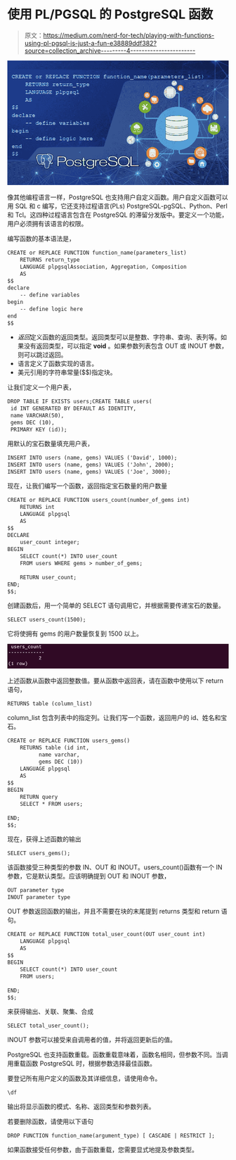 # 使用 PL/PGSQL 的 PostgreSQL 函数

> 原文：<https://medium.com/nerd-for-tech/playing-with-functions-using-pl-pgsql-is-just-a-fun-e38889ddf382?source=collection_archive---------4----------------------->

![](img/24133b35e68c9e746080b968d48f3f66.png)

像其他编程语言一样，PostgreSQL 也支持用户自定义函数。用户自定义函数可以用 SQL 和 c 编写，它还支持过程语言(PLs) PostgreSQL-pgSQL、Python、Perl 和 Tcl。这四种过程语言包含在 PostgreSQL 的滞留分发版中。要定义一个功能，用户必须拥有该语言的权限。

编写函数的基本语法是，

```
CREATE or REPLACE FUNCTION function_name(parameters_list)
    RETURNS return_type
    LANGUAGE plpgsqlAssociation, Aggregation, Composition
    AS
$$
declare 
    -- define variables
begin
    -- define logic here
end
$$
```

*   *返回*定义函数的返回类型。返回类型可以是整数、字符串、查询、表列等。如果没有返回类型，可以指定 **void** 。如果参数列表包含 OUT 或 INOUT 参数，则可以跳过返回。
*   语言定义了函数实现的语言。
*   美元引用的字符串常量($$)指定块。

让我们定义一个用户表，

```
DROP TABLE IF EXISTS users;CREATE TABLE users(
 id INT GENERATED BY DEFAULT AS IDENTITY,
 name VARCHAR(50),
 gems DEC (10),
 PRIMARY KEY (id));
```

用默认的宝石数量填充用户表，

```
INSERT INTO users (name, gems) VALUES ('David', 1000); 
INSERT INTO users (name, gems) VALUES ('John', 2000);
INSERT INTO users (name, gems) VALUES ('Joe', 3000);
```

现在，让我们编写一个函数，返回指定宝石数量的用户数量

```
CREATE or REPLACE FUNCTION users_count(number_of_gems int)
    RETURNS int
    LANGUAGE plpgsql
    AS
$$
DECLARE 
    user_count integer;
BEGIN
    SELECT count(*) INTO user_count
    FROM users WHERE gems > number_of_gems;

    RETURN user_count;
END;
$$;
```

创建函数后，用一个简单的 SELECT 语句调用它，并根据需要传递宝石的数量。

```
SELECT users_count(1500);
```

它将使拥有 gems 的用户数量恢复到 1500 以上。

![](img/4d02895f8f6be4ace39c30614e877114.png)

上述函数从函数中返回整数值。要从函数中返回表，请在函数中使用以下 return 语句，

```
RETURNS table (column_list)
```

column_list 包含列表中的指定列。让我们写一个函数，返回用户的 id、姓名和宝石。

```
CREATE or REPLACE FUNCTION users_gems()
    RETURNS table (id int, 
          name varchar,
          gems DEC (10))
    LANGUAGE plpgsql
    AS
$$
BEGIN
    RETURN query 
    SELECT * FROM users;

END;
$$;
```

现在，获得上述函数的输出

```
SELECT users_gems();
```

该函数接受三种类型的参数 IN、OUT 和 INOUT。users_count()函数有一个 IN 参数，它是默认类型。应该明确提到 OUT 和 INOUT 参数，

```
OUT parameter type
INOUT parameter type 
```

OUT 参数返回函数的输出，并且不需要在块的末尾提到 returns 类型和 return 语句。

```
CREATE or REPLACE FUNCTION total_user_count(OUT user_count int)
    LANGUAGE plpgsql
    AS
$$
BEGIN
    SELECT count(*) INTO user_count
    FROM users;

END;
$$;
```

来获得输出、关联、聚集、合成

```
SELECT total_user_count();
```

INOUT 参数可以接受来自调用者的值，并将返回更新后的值。

PostgreSQL 也支持函数重载。函数重载意味着，函数名相同，但参数不同。当调用重载函数 PostgreSQL 时，根据参数选择最佳函数。

要登记所有用户定义的函数及其详细信息，请使用命令。

```
\df 
```

输出将显示函数的模式、名称、返回类型和参数列表。

若要删除函数，请使用以下语句

```
DROP FUNCTION function_name(argument_type) [ CASCADE | RESTRICT ];
```

如果函数接受任何参数，由于函数重载，您需要显式地提及参数类型。